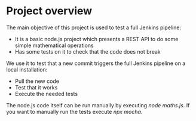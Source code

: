# Project overview

The main objective of this project is used to test a full Jenkins pipeline:
* It is a basic node.js project which presents a REST API to do some simple mathematical operations
* Has some tests on it to check that the code does not break

We use it to test that a new commit triggers the full Jenkins pipeline on a local installation:
* Pull the new code
* Test that it works
* Execute the needed tests

The node.js code itself can be run manually by executing _node maths.js_. If you want to manually run the tests execute _npx mocha_.
